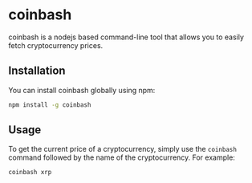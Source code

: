 
# coinbash

coinbash is a nodejs based command-line tool that allows you to easily fetch cryptocurrency prices.

## Installation

You can install coinbash globally using npm:

```bash
npm install -g coinbash
```

## Usage

To get the current price of a cryptocurrency, simply use the `coinbash` command followed by the name of the cryptocurrency. For example:

```bash
coinbash xrp
```
